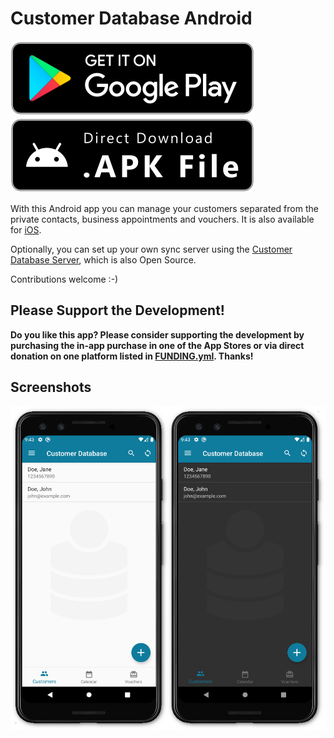 # Customer Database Android
[![Play Store](.github/playstore-badge.svg)](https://play.google.com/store/apps/details?id=de.georgsieber.customerdb)
[![APK Download](.github/apk-badge.svg)](https://github.com/schorschii/customerdb-Android/releases)

With this Android app you can manage your customers separated from the private contacts, business appointments and vouchers. It is also available for [iOS](https://github.com/schorschii/customerdb-ios).

Optionally, you can set up your own sync server using the [Customer Database Server](https://github.com/schorschii/customerdb-server), which is also Open Source.

Contributions welcome :-)

## Please Support the Development!
**Do you like this app? Please consider supporting the development by purchasing the in-app purchase in one of the App Stores or via direct donation on one platform listed in [FUNDING.yml](.github/FUNDING.yml). Thanks!**

## Screenshots
![Screenshot](.github/screenshot.png)
